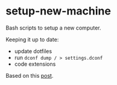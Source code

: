 # setup-new-machine

Bash scripts to setup a new computer.

Keeping it up to date:

- update dotfiles
- run `dconf dump / > settings.dconf`
- code extensions

Based on this [post](https://victoria.dev/blog/how-to-set-up-a-fresh-ubuntu-desktop-using-only-dotfiles-and-bash-scripts/).
